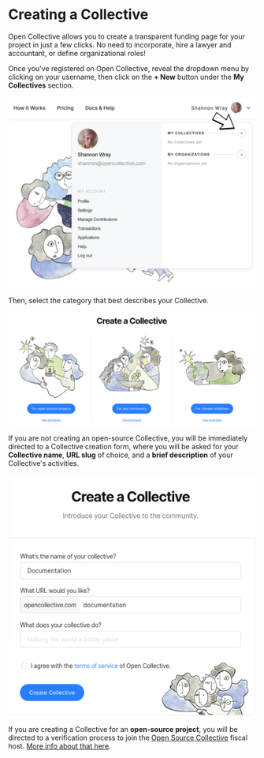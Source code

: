 # Creating a Collective

Open Collective allows you to create a transparent funding page for your project in just a few clicks. No need to incorporate, hire a lawyer and accountant, or define organizational roles!

Once you've registered on Open Collective, reveal the dropdown menu by clicking on your username, then click on the **+ New** button under the **My Collectives** section.

![Adding a collective](../.gitbook/assets/collectives_creating_a_collective_2021-05-31.png)

Then, select the category that best describes your Collective.

![&apos;Create a Collective&apos; page showing three categories for Collectives: open source projects, community, and climate initiatives.](../.gitbook/assets/collectives_creating-a-collective_collective-creation_2020-03-11.png)

If you are not creating an open-source Collective, you will be immediately directed to a Collective creation form, where you will be asked for your **Collective name**, **URL slug** of choice, and a **brief description** of your Collective's activities. 

![](../.gitbook/assets/collectives_creating-a-collective_form_2020-03-23.png)

If you are creating a Collective for an **open-source project**, you will be directed to a verification process to join the [Open Source Collective](https://www.oscollective.org/) fiscal host. [More info about that here](osc-verification.md).

